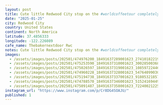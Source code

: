 ```yaml
---
layout: post
title: Cute little Redwood City stop on the #worldcoffeetour completely with delightful sweet treats. @thebakernextdoor_rwc
date: "2025-01-25"
city: Redwood City
country: United States
continent: North America
latitude: 37.4856333
longitude: -122.226089
cafe_name: Thebakernextdoor Rwc
notes: Cute little Redwood City stop on the #worldcoffeetour completely with delightful sweet treats. @thebakernextdoor_rwc
images:
  - /assets/images/posts/202501/474976200_18491637289001623_2741018221970030589_n_18103387420471089.jpg
  - /assets/images/posts/202501/475253590_18491637310001623_3002850036834678301_n_17938402421841024.jpg
  - /assets/images/posts/202501/475026597_18491637319001623_1085972244695009490_n_18031357274252572.jpg
  - /assets/images/posts/202501/474960228_18491637328001623_5476409903024695044_n_18065552119693738.jpg
  - /assets/images/posts/202501/475194738_18491637337001623_9180532185722715890_n_17902897440014488.jpg
  - /assets/images/posts/202501/474788570_18491637346001623_5152416944900353122_n_18267453679252522.jpg
  - /assets/images/posts/202501/475091487_18491637358001623_7224002122587766570_n_18079224304626132.jpg
instagram_url: "https://www.instagram.com/p/Cr8DG4SOAJU/"
published: 1
---
```

